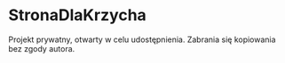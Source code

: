 # StronaDlaKrzycha
Projekt prywatny, otwarty w celu udostępnienia.
Zabrania się kopiowania bez zgody autora.

